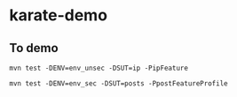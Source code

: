 # karate-demo
## To demo

`mvn test -DENV=env_unsec -DSUT=ip -PipFeature`

`mvn test -DENV=env_sec -DSUT=posts -PpostFeatureProfile`
